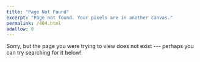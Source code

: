 ```yaml
---
title: "Page Not Found"
excerpt: "Page not found. Your pixels are in another canvas."
permalink: /404.html
adallow: 0
---
```


Sorry, but the page you were trying to view does not exist --- perhaps you can try searching for it below!

<script type="text/javascript">
  var GOOG_FIXURL_LANG = 'en';
  var GOOG_FIXURL_SITE = '{{ site.url }}'
</script>
<script type="text/javascript"
  src="//linkhelp.clients.google.com/tbproxy/lh/wm/fixurl.js">
</script>
